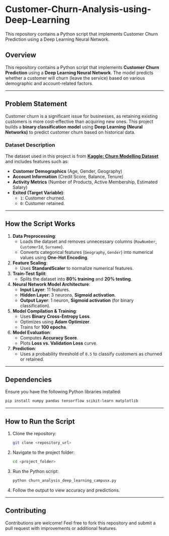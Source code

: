 # Customer-Churn-Analysis-using-Deep-Learning
This repository contains a Python script that implements Customer Churn Prediction using a Deep Learning Neural Network.



## Overview
This repository contains a Python script that implements **Customer Churn Prediction** using a **Deep Learning Neural Network**. The model predicts whether a customer will churn (leave the service) based on various demographic and account-related factors.

---

## **Problem Statement**
Customer churn is a significant issue for businesses, as retaining existing customers is more cost-effective than acquiring new ones. This project builds a **binary classification model** using **Deep Learning (Neural Networks)** to predict customer churn based on historical data.

### **Dataset Description**
The dataset used in this project is from [**Kaggle: Churn Modelling Dataset**](https://www.kaggle.com/datasets/mathchi/churn-for-bank-customers) and includes features such as:
- **Customer Demographics** (Age, Gender, Geography)
- **Account Information** (Credit Score, Balance, Tenure)
- **Activity Metrics** (Number of Products, Active Membership, Estimated Salary)
- **Exited (Target Variable)**:
  - `1`: Customer churned.
  - `0`: Customer retained.

---

## **How the Script Works**
1. **Data Preprocessing**:
   - Loads the dataset and removes unnecessary columns (`RowNumber`, `CustomerId`, `Surname`).
   - Converts categorical features (`Geography`, `Gender`) into numerical values using **One-Hot Encoding**.
2. **Feature Scaling**:
   - Uses **StandardScaler** to normalize numerical features.
3. **Train-Test Split**:
   - Splits the dataset into **80% training** and **20% testing**.
4. **Neural Network Model Architecture**:
   - **Input Layer**: 11 features.
   - **Hidden Layer**: 3 neurons, **Sigmoid activation**.
   - **Output Layer**: 1 neuron, **Sigmoid activation** (for binary classification).
5. **Model Compilation & Training**:
   - Uses **Binary Cross-Entropy Loss**.
   - Optimizes using **Adam Optimizer**.
   - Trains for **100 epochs**.
6. **Model Evaluation**:
   - Computes **Accuracy Score**.
   - Plots **Loss vs. Validation Loss** curve.
7. **Prediction**:
   - Uses a probability threshold of `0.5` to classify customers as churned or retained.

---

## **Dependencies**
Ensure you have the following Python libraries installed:
```sh
pip install numpy pandas tensorflow scikit-learn matplotlib
```

---

## **How to Run the Script**
1. Clone the repository:
   ```sh
   git clone <repository_url>
   ```
2. Navigate to the project folder:
   ```sh
   cd <project_folder>
   ```
3. Run the Python script:
   ```sh
   python churn_analysis_deep_learning_campusx.py
   ```
4. Follow the output to view accuracy and predictions.

---

## **Contributing**
Contributions are welcome! Feel free to fork this repository and submit a pull request with improvements or additional features.

